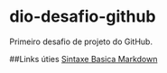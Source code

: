 # dio-desafio-github
Primeiro desafio de projeto do GitHub.

##Links úties
[Sintaxe Basica Markdown](https://www.markdownguide.org/basic-syntax/)
